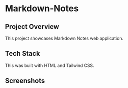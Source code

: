 # Markdown-Notes
## Project Overview 
This project showcases Markdown Notes web application.
## Tech Stack
This was built with HTML and Tailwind CSS.
## Screenshots 